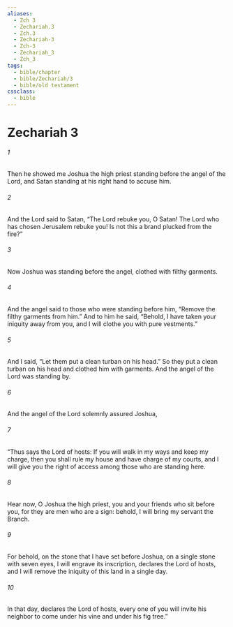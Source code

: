 ```yaml
---
aliases:
  - Zch 3
  - Zechariah.3
  - Zch.3
  - Zechariah-3
  - Zch-3
  - Zechariah_3
  - Zch_3
tags:
  - bible/chapter
  - bible/Zechariah/3
  - bible/old testament
cssclass:
  - bible
---
```


# Zechariah 3

###### 1
Then he showed me Joshua the high priest standing before the angel of the Lord, and Satan standing at his right hand to accuse him.
###### 2
And the Lord said to Satan, “The Lord rebuke you, O Satan! The Lord who has chosen Jerusalem rebuke you! Is not this a brand plucked from the fire?”
###### 3
Now Joshua was standing before the angel, clothed with filthy garments.
###### 4
And the angel said to those who were standing before him, “Remove the filthy garments from him.” And to him he said, “Behold, I have taken your iniquity away from you, and I will clothe you with pure vestments.”
###### 5
And I said, “Let them put a clean turban on his head.” So they put a clean turban on his head and clothed him with garments. And the angel of the Lord was standing by.
###### 6
And the angel of the Lord solemnly assured Joshua,
###### 7
“Thus says the Lord of hosts: If you will walk in my ways and keep my charge, then you shall rule my house and have charge of my courts, and I will give you the right of access among those who are standing here.
###### 8
Hear now, O Joshua the high priest, you and your friends who sit before you, for they are men who are a sign: behold, I will bring my servant the Branch.
###### 9
For behold, on the stone that I have set before Joshua, on a single stone with seven eyes, I will engrave its inscription, declares the Lord of hosts, and I will remove the iniquity of this land in a single day.
###### 10
In that day, declares the Lord of hosts, every one of you will invite his neighbor to come under his vine and under his fig tree.”


